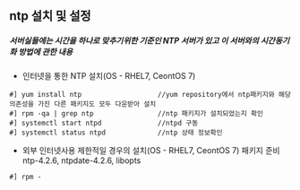 ## ntp 설치 및 설정
##### 서버실들에는 시간을 하나로 맞추기위한 기준인 NTP 서버가 있고 이 서버와의 시간동기화 방법에 관한 내용
- 인터넷을 통한 NTP 설치(OS - RHEL7, CeontOS 7)
``` 
#] yum install ntp                   //yum repository에서 ntp패키지와 해당 의존성을 가진 다른 패키지도 모두 다운받아 설치
#] rpm -qa | grep ntp                //ntp 패키지가 설치되었는지 확인
#] systemctl start ntpd              //ntpd 구동
#] systemctl status ntpd             //ntp 상태 정보확인
```
- 외부 인터넷사용 제한적일 경우의 설치(OS - RHEL7, CeontOS 7)
패키지 준비 ntp-4.2.6, ntpdate-4.2.6, libopts
```
#] rpm -

